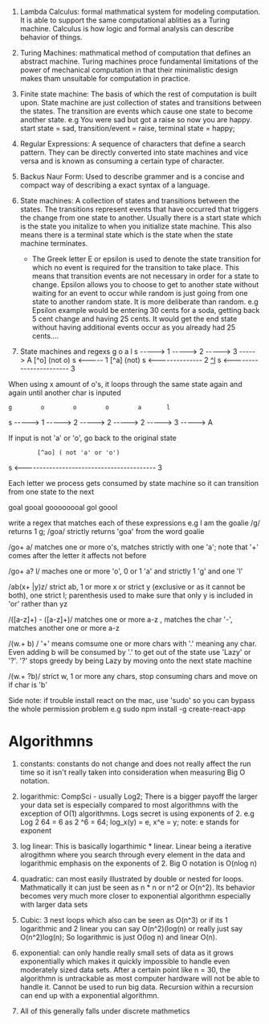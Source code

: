 1. Lambda Calculus: formal mathmatical system for modeling computation. It is able to support the same computational ablities as a Turing machine. Calculus is how logic and formal analysis can describe behavior of things. 

2. Turing Machines: mathmatical method of computation that defines an abstract machine. Turing machines proce fundamental limitations of the power of mechanical computation in that their minimalistic design makes tham unsuitable for computation in practice. 

3. Finite state machine: The basis of which the rest of computation is built upon. State machine are just collection of states and transitions between the states. The transition are events which cause one state to become another state. e.g You were sad but got a raise so now you are happy. start state = sad, transition/event = raise, terminal state = happy;

4. Regular Expressions: A sequence of characters that define a search pattern. They can be directly converted into state machines and vice versa and is known as consuming a certain type of character. 

5. Backus Naur Form: Used to describe grammer and is a concise and compact way of describing a exact syntax of a language. 

6. State machines: A collection of states and transitions between the states. The transitions represent events that have occurred that triggers the change from one state to another. Usually there is a start state which is the state you initalize to when you initialize state machine. This also means there is a terminal state which is the state when the state machine terminates.
    * The Greek letter E or epsilon is used to denote the state transition for which no event is required for the transition to take place. 
    This means that transition events are not necessary in order for a state to change. Epsilon allows you to choose to get to another state without waiting for an event to occur while random is just going from one state to another random state. It is more deliberate than random. 
        e.g Epsilon example would be entering 30 cents for a soda, getting back 5 cent change and having 25 cents. It would get the end state without having additional events occur as you already had 25 cents.... 

7. State machines and regexs
    g        o        a        l
s -----> 1 -----> 2 -----> 3 -----> A
  [^o] (not o)
s <----- 1
     [^a] (not)
s <-------------- 2 
         [^l](not)
s <----------------------- 3

When using x amount of o's, it loops through the same state again and again until another char is inputed

    g        o        o        o        a       l
s -----> 1 -----> 2 -----> 2 -----> 2 -----> 3 -----> A

If input is not 'a' or 'o', go back to the original state

            [^ao] ( not 'a' or 'o')
s <----------------------------------------- 3


Each letter we process gets consumed by state machine so it can transition from one state to the next

 goal
 gooal
 goooooooal
 gol
 goool

 write a regex that matches each of these expressions
 e.g I am the goalie
/g/        returns 1 g;
/goa/      strictly returns 'goa' from the word goalie

/go+ a/    matches one or more o's, matches strictly with one 'a'; 
note that '+' comes after the letter it affects not before

/go+ a? l/ maches one or more 'o', 0 or 1 'a' and strictly 1 'g' and one 'l'

/ab(x+ |y)z/ strict ab, 1 or more x or strict y (exclusive or as it cannot be both), one strict l;
parenthesis used to make sure that only y is included in 'or' rather than yz

/([a-z]+) - ([a-z]+)/  matches one or more a-z , matches the char '-', matches another one or more a-z

/(w.+ b) / '+' means comsume one or more chars with '.' meaning any char. Even adding b will be consumed by '.'
to get out of the state use 'Lazy' or '?'. '?' stops greedy by being Lazy by moving onto the next state machine

/(w.+ ?b)/ strict w, 1 or more any chars, stop consuming chars and move on if char is 'b'

Side note: if trouble install react on the mac, use 'sudo' so you can bypass the whole permission problem
e.g sudo npm install -g create-react-app

# Algorithmns 
1. constants: constants do not change and does not really affect the run time so it isn't really taken into
consideration when measuring Big O notation.
 
2. logarithmic: CompSci - usually Log2; There is a bigger payoff the larger your data set is especially compared to 
most algorithmns with the exception of O(1) algorithmns. Logs secret is using exponents of 2. 
e.g Log 2 64 = 6 as 2 ^6 = 64;  log_x(y) = e,  x^e = y; note: e stands for exponent

3. log linear: This is basically logarthimic * linear. Linear being a iterative alrogithmn where you search through
every element in the data and logarithmic emphasis on the exponents of 2. Big O notation is O(nlog n)

4. quadratic: can most easily illustrated by double or nested for loops. Mathmatically it can just be seen as n * n 
or n^2 or O(n^2). Its behavior becomes very much more closer to exponential algorithmn especially with larger data sets 

5. Cubic: 3 nest loops which also can be seen as O(n^3) or if its 1 logarithmic and 2 linear you can say 
O(n^2)(log(n) or really just say O(n^2)log(n); So logarithmic is just O(log n) and linear O(n). 

6. exponential: can only handle really small sets of data as it grows exponentially which makes it quickly impossible to handle 
even moderately sized data sets. After a certain point like n = 30, the algorithmn is untrackable as most computer hardware will 
not be able to handle it. Cannot be used to run big data. Recursion within a recursion can end up with a exponential algorithmn. 

5. All of this generally falls under discrete mathmetics 